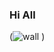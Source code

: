 ### Hi All


(![wall](https://github.com/keerti-B-1998/keerti-B-1998/assets/153301474/940fd456-fb5b-4411-b359-89060db5569d)
)

